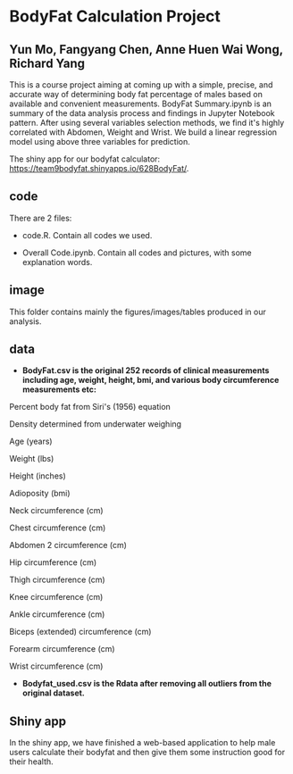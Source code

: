 # BodyFat Calculation Project

## Yun Mo, Fangyang Chen, Anne Huen Wai Wong, Richard Yang

This is a course project aiming at coming up with a simple, precise, and accurate way of determining body fat percentage of males based on available and convenient measurements. BodyFat Summary.ipynb is an summary of the data analysis process and findings in Jupyter Notebook pattern. After using several variables selection methods, we find it's highly correlated with Abdomen, Weight and Wrist. We build a linear regression model using above three variables for prediction.

The shiny app for our bodyfat calculator: https://team9bodyfat.shinyapps.io/628BodyFat/.

## code
There are 2 files: 

- code.R. Contain all codes we used.

- Overall Code.ipynb. Contain all codes and pictures, with some explanation words.


## image
This folder contains mainly the figures/images/tables produced in our analysis.

## data
- **BodyFat.csv is the original 252 records of clinical measurements including age, weight, height, bmi, and various body circumference measurements etc:**

Percent body fat from Siri's (1956) equation

Density determined from underwater weighing

Age (years)

Weight (lbs)

Height (inches)

Adioposity (bmi)

Neck circumference (cm)

Chest circumference (cm)

Abdomen 2 circumference (cm)

Hip circumference (cm)

Thigh circumference (cm)

Knee circumference (cm)

Ankle circumference (cm)

Biceps (extended) circumference (cm)

Forearm circumference (cm)

Wrist circumference (cm)

- **Bodyfat_used.csv is the Rdata after removing all outliers from the original dataset.**

## Shiny app

In the shiny app, we have finished a web-based application to help male users calculate their bodyfat and then give them some instruction good for their health.

